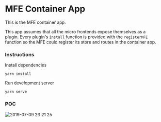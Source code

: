 # MFE Container App

This is the MFE container app.


This app assumes that all the micro frontends expose themselves as a plugin.
Every plugin's `install` function is provided with the `registerMFE` function so the MFE could register its store and routes in the container app.

### Instructions

Install dependencies

```
yarn install
```

Run development server

```
yarn serve
```

### POC

![2019-07-09 23 21 25](https://user-images.githubusercontent.com/16368429/60911318-8157e900-a2a0-11e9-9fde-921276196425.gif)
